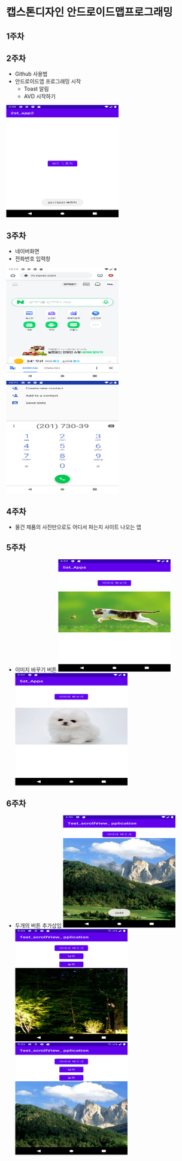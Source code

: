 # 캡스톤디자인 안드로이드맵프로그래밍

## 1주차

## 2주차  
  - Github 사용법
  - 안드로이드앱 프로그래밍 시작
    - Toast 알림
    - AVD 시작하기
   
<img width="300" height="300" src="./png/2주차출석과제.png"></img>   

## 3주차
   - 네이버화면
   - 전화번호 입력창
   
<img width="300" height="300" src="./png/네이버화면.png"></img>
<img width="300" height="300" src="./png/전화번호.png"></img>

## 4주차 
 - 물건 제품의 사진만으로도 어디서 파는지 사이트 나오는 앱

## 5주차
 - 이미지 바꾸기 버튼
<img width="300" height="300" src="./png/고양이.png"></img>
<img width="300" height="300" src="./png/강아지.png"></img>

## 6주차
 - 두개의 버튼 추가삽입
<img width="300" height="300" src="./png/넓이.png"></img>
<img width="300" height="300" src="./png/높이.png"></img>
<img width="300" height="300" src="./png/버튼두개.png"></img>

